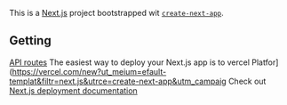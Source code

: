 This is a [Next.js](https://nextjs.org) project bootstrapped wit [`create-next-app`](https://nextjs.org/docs/pages/api-reference/create-next-app).

## Getting 
[API routes](https://nextjs.org/docs/pages/building-your-pplication/routng/ap-routes)
The easiest way to deploy your Next.js app is to vercel Platfor](https://vercel.com/new?ut_meium=efault-templat&filtr=next.js&utrce=create-next-app&utm_campaig
Check out [Next.js deployment documentation](https://nextjs.org/docs/pages/building-your-application/deployin) 
